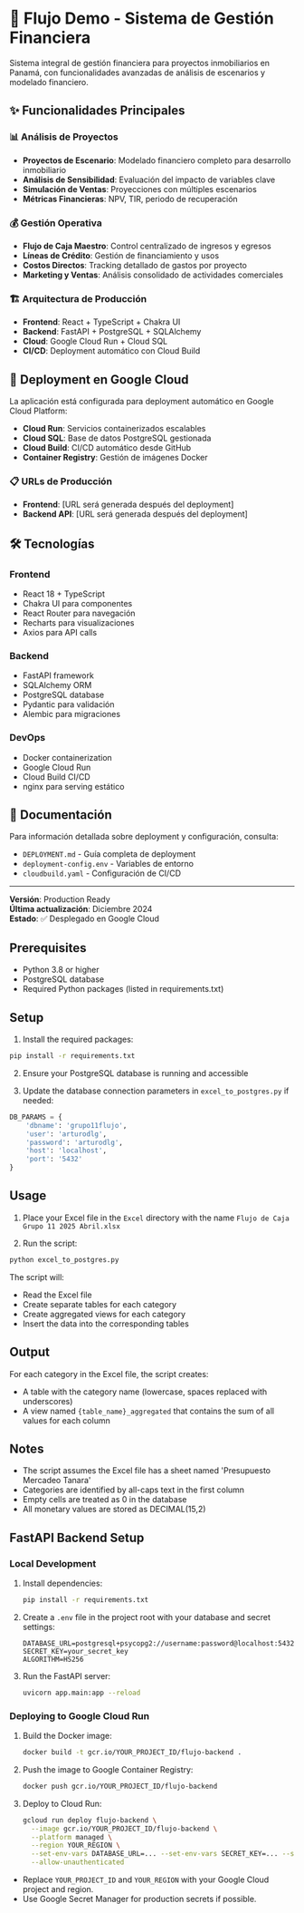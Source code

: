# 🚀 Flujo Demo - Sistema de Gestión Financiera

Sistema integral de gestión financiera para proyectos inmobiliarios en Panamá, con funcionalidades avanzadas de análisis de escenarios y modelado financiero.

## ✨ Funcionalidades Principales

### 📊 **Análisis de Proyectos**
- **Proyectos de Escenario**: Modelado financiero completo para desarrollo inmobiliario
- **Análisis de Sensibilidad**: Evaluación del impacto de variables clave
- **Simulación de Ventas**: Proyecciones con múltiples escenarios
- **Métricas Financieras**: NPV, TIR, periodo de recuperación

### 💰 **Gestión Operativa**
- **Flujo de Caja Maestro**: Control centralizado de ingresos y egresos
- **Líneas de Crédito**: Gestión de financiamiento y usos
- **Costos Directos**: Tracking detallado de gastos por proyecto
- **Marketing y Ventas**: Análisis consolidado de actividades comerciales

### 🏗️ **Arquitectura de Producción**
- **Frontend**: React + TypeScript + Chakra UI
- **Backend**: FastAPI + PostgreSQL + SQLAlchemy
- **Cloud**: Google Cloud Run + Cloud SQL
- **CI/CD**: Deployment automático con Cloud Build

## 🚀 **Deployment en Google Cloud**

La aplicación está configurada para deployment automático en Google Cloud Platform:

- **Cloud Run**: Servicios containerizados escalables
- **Cloud SQL**: Base de datos PostgreSQL gestionada
- **Cloud Build**: CI/CD automático desde GitHub
- **Container Registry**: Gestión de imágenes Docker

### 📋 **URLs de Producción**
- **Frontend**: [URL será generada después del deployment]
- **Backend API**: [URL será generada después del deployment]

## 🛠️ **Tecnologías**

### Frontend
- React 18 + TypeScript
- Chakra UI para componentes
- React Router para navegación
- Recharts para visualizaciones
- Axios para API calls

### Backend
- FastAPI framework
- SQLAlchemy ORM
- PostgreSQL database
- Pydantic para validación
- Alembic para migraciones

### DevOps
- Docker containerization
- Google Cloud Run
- Cloud Build CI/CD
- nginx para serving estático

## 📖 **Documentación**

Para información detallada sobre deployment y configuración, consulta:
- `DEPLOYMENT.md` - Guía completa de deployment
- `deployment-config.env` - Variables de entorno
- `cloudbuild.yaml` - Configuración de CI/CD

---

**Versión**: Production Ready  
**Última actualización**: Diciembre 2024  
**Estado**: ✅ Desplegado en Google Cloud

## Prerequisites

- Python 3.8 or higher
- PostgreSQL database
- Required Python packages (listed in requirements.txt)

## Setup

1. Install the required packages:
```bash
pip install -r requirements.txt
```

2. Ensure your PostgreSQL database is running and accessible

3. Update the database connection parameters in `excel_to_postgres.py` if needed:
```python
DB_PARAMS = {
    'dbname': 'grupo11flujo',
    'user': 'arturodlg',
    'password': 'arturodlg',
    'host': 'localhost',
    'port': '5432'
}
```

## Usage

1. Place your Excel file in the `Excel` directory with the name `Flujo de Caja Grupo 11 2025 Abril.xlsx`

2. Run the script:
```bash
python excel_to_postgres.py
```

The script will:
- Read the Excel file
- Create separate tables for each category
- Create aggregated views for each category
- Insert the data into the corresponding tables

## Output

For each category in the Excel file, the script creates:
- A table with the category name (lowercase, spaces replaced with underscores)
- A view named `{table_name}_aggregated` that contains the sum of all values for each column

## Notes

- The script assumes the Excel file has a sheet named 'Presupuesto Mercadeo Tanara'
- Categories are identified by all-caps text in the first column
- Empty cells are treated as 0 in the database
- All monetary values are stored as DECIMAL(15,2) 

## FastAPI Backend Setup

### Local Development

1. Install dependencies:
   ```bash
   pip install -r requirements.txt
   ```
2. Create a `.env` file in the project root with your database and secret settings:
   ```env
   DATABASE_URL=postgresql+psycopg2://username:password@localhost:5432/your_db
   SECRET_KEY=your_secret_key
   ALGORITHM=HS256
   ```
3. Run the FastAPI server:
   ```bash
   uvicorn app.main:app --reload
   ```

### Deploying to Google Cloud Run

1. Build the Docker image:
   ```bash
   docker build -t gcr.io/YOUR_PROJECT_ID/flujo-backend .
   ```
2. Push the image to Google Container Registry:
   ```bash
   docker push gcr.io/YOUR_PROJECT_ID/flujo-backend
   ```
3. Deploy to Cloud Run:
   ```bash
   gcloud run deploy flujo-backend \
     --image gcr.io/YOUR_PROJECT_ID/flujo-backend \
     --platform managed \
     --region YOUR_REGION \
     --set-env-vars DATABASE_URL=... --set-env-vars SECRET_KEY=... --set-env-vars ALGORITHM=HS256 \
     --allow-unauthenticated
   ```

- Replace `YOUR_PROJECT_ID` and `YOUR_REGION` with your Google Cloud project and region.
- Use Google Secret Manager for production secrets if possible. 